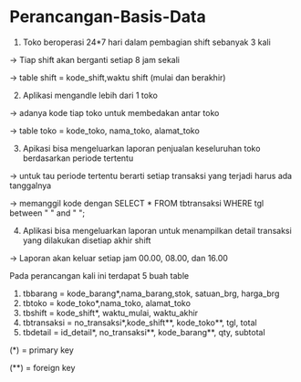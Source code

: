 # Perancangan-Basis-Data
1. Toko beroperasi 24*7 hari dalam pembagian shift sebanyak 3 kali

-> Tiap shift akan berganti setiap 8 jam sekali

-> table shift = kode_shift,waktu shift (mulai dan berakhir)

2. Aplikasi mengandle lebih dari 1 toko

-> adanya kode tiap toko untuk membedakan antar toko

-> table toko = kode_toko, nama_toko, alamat_toko

3. Apikasi bisa mengeluarkan laporan penjualan keseluruhan toko berdasarkan periode tertentu

-> untuk tau periode tertentu berarti setiap transaksi yang terjadi harus ada tanggalnya

-> memanggil kode dengan SELECT * FROM tbtransaksi WHERE tgl between " " and " ";

4. Aplikasi bisa mengeluarkan laporan untuk menampilkan detail transaksi yang dilakukan disetiap akhir shift

-> Laporan akan keluar setiap jam 00.00, 08.00, dan 16.00


Pada perancangan kali ini terdapat 5 buah table
1. tbbarang = kode_barang*,nama_barang,stok, satuan_brg, harga_brg
2. tbtoko = kode_toko*,nama_toko, alamat_toko
3. tbshift = kode_shift*, waktu_mulai, waktu_akhir
4. tbtransaksi = no_transaksi*,kode_shift**, kode_toko**, tgl, total
5. tbdetail = id_detail*, no_transaksi**, kode_barang**, qty, subtotal

(*) = primary key

(**) = foreign key


